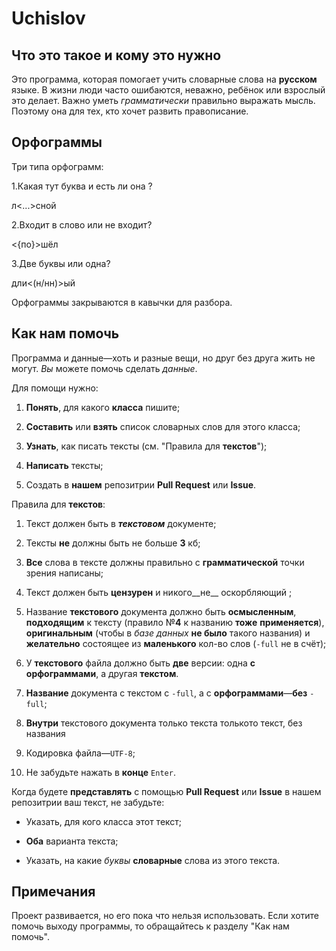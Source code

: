 ﻿# Uchislov



## Что это такое и кому это нужно

Это программа, которая помогает учить словарные слова на **русском** языке. В жизни люди часто ошибаются, неважно, ребёнок или взрослый это делает. Важно уметь _грамматически_ правильно выражать мысль. Поэтому она для тех, кто хочет развить правописание.


## Орфограммы

Три типа орфограмм:



1.Какая тут буква и есть ли она ?



л<...>сной



2.Входит в слово или не входит?



<{по}>шёл







3.Две буквы или одна?



дли<(н/нн)>ый


Орфограммы закрываются в кавычки для разбора.





## Как нам помочь



Программа и данные—хоть и разные вещи, но друг без друга жить не могут. *Вы* можете помочь сделать *данные*. 


Для помощи нужно:


1. __Понять__, для какого __класса__ пишите;


2. __Составить__ или __взять__ список словарных слов для этого класса;


3. __Узнать__, как писать тексты (см. "Правила для __текстов__");


4. __Написать__ тексты;


5. Создать в **нашем** репозитрии **Pull Request** или **Issue**.



Правила для __текстов__:


1. Текст должен быть в ***текстовом*** документе;


2. Тексты __не__ должны быть не больше __3__ кб;


3. __Все__ слова в тексте должны правильно с __грамматической__ точки зрения написаны;


4. Текст должен быть __цензурен__ и  никого__не__ оскорбляющий ;


5. Название **текстового** документа должно быть **осмысленным**, **подходящим** к тексту (правило №**4** к названию **тоже** **применяется**), **оригинальным** (чтобы в *базе данных* **не было** такого названия) и **желательно** состоящее из **маленького** кол-во слов (`-full` не в счёт);


6. У **текстового** файла должно быть **две** версии: одна **с орфограммами**, а другая **текстом**.


7. **Название** документа с текстом с `-full`, а с **орфограммами**—**без** `-full`;


8. **Внутри** текстового документа только текста толькото текст, без названия


9. Кодировка файла—`UTF-8`;


10. Не забудьте нажать в **конце** `Enter`.

Когда будете **представлять** с помощью **Pull Request** или **Issue** в нашем репозитрии ваш текст, не забудьте:


+ Указать, для кого класса этот текст;


+ **Оба** варианта текста;

+ Указать, на какие *буквы* **словарные** слова из этого текста.



## Примечания


Проект развивается, но его пока что нельзя использовать. Если хотите помочь выходу программы, то обращайтесь к разделу "Как нам помочь".
